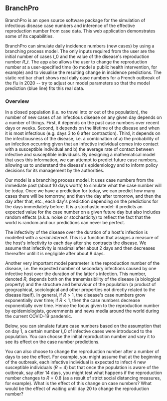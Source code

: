 ## BranchPro

BranchPro is an open source software package for the simulation of infectious disease case numbers and inference of the effective reproduction number from case data. This web application demonstrates some of its capabilities.

BranchPro can simulate daily incidence numbers (new cases) by using a branching process model. The only inputs required from the user are the initial number of cases $I\_0$ and the value of the disease's reproduction number $R\_t$. The app also allows the user to change the reproduction number at a user-specified time (to model a public health intervention, for example) and to visualise the resulting change in incidence predictions. The static red bar chart shows real daily case numbers for a French outbreak of the flu in 2020 -- try to adjust our model parameters so that the model prediction (blue line) fits this real data.

### Overview
In a closed population (i.e. no travel into or out of the population), the number of new cases of an infectious disease on any given day depends on a number of things. First, it depends on the past case numbers over recent days or weeks. Second, it depends on the lifetime of the disease and when it is most infectious (e.g. days 3 to 6 after contraction). Third, it depends on the infectiousness of the disease, i.e. a combination of a) the probability of an infection occurring given that an infective individual comes into contact with a susceptible individual and b) the average rate of contact between infective and susceptible individuals. By designing a mathematical model that uses this information, we can attempt to predict future case numbers, allowing us to understand the disease's epidemiology and to inform policy decisions for its management by the authorities.

Our model is a branching process model. It uses case numbers from the immediate past (about 10 days worth) to simulate what the case number will be today. Once we have a prediction for today, we can predict how many cases there will be tomorrow, and then the day after tomorrow, and then the day after that, etc., each day's prediction depending on the predictions for the days immediately before. It is a stochastic model: it predicts an expected value for the case number on a given future day but also includes random effects (a.k.a. noise or stochasticity) to reflect the fact that the world is random and our predictions can never be perfect.

The infectivity of the disease over the duration of a host's infection is modelled with a *serial interval*. This is a function that assigns a measure of the host's infectivity to each day after she contracts the disease. We assume that infectivity is maximal after about 2 days and then decreases thereafter until it is negligible after about 8 days.

Another very important model parameter is the reproduction number of the disease, i.e. the expected number of secondary infections caused by one infective host over the duration of the latter's infection. This number, denoted $R$, depends both on the transmissibility of the disease (a biological property) and the structure and behaviour of the population (a product of geographical, sociological and other properties not directly related to the disease itself). In general, if $R>1$, the disease's case numbers grow exponentially over time; if $R<1$, then the case numbers decrease exponentially over time. Hence the focus given to the reproduction number by epidemiologists, governments and news media around the world during the current COVID-19 pandemic.

Below, you can simulate future case numbers based on the assumption that on day 1, a certain number $I\_0$ of infective cases were introduced to the population. You can choose the initial reproduction number and vary it to see its effect on the case number predictions.

You can also choose to change the reproduction number after a number of days to see the effect. For example, you might assume that at the beginning of the outbreak, each infective individual is expected to infect 4 new susceptible individuals ($R = 4$) but that once the population is aware of the outbreak, say after 14 days, you might test what happens if the reproduction number changes to $R = 0.8$ (as a result of strict social distancing measures, for example). What is the effect of this change on case numbers? What would be the effect of waiting until day 20 to change the reproduction number?
